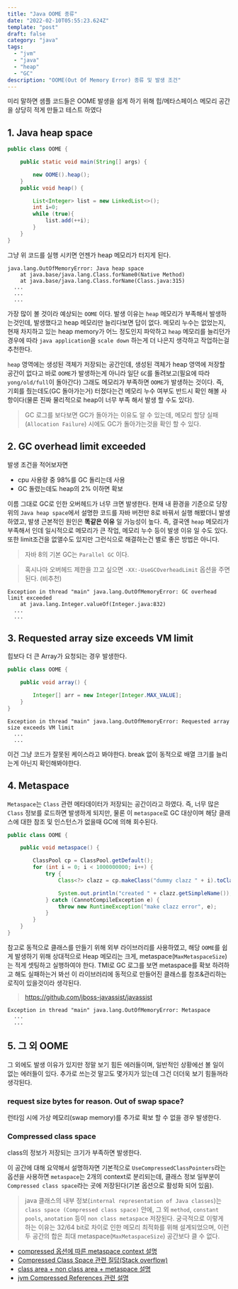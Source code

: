 ```yaml
---
title: "Java OOME 종류"
date: "2022-02-10T05:55:23.624Z"
template: "post"
draft: false
category: "java"
tags:
  - "jvm"
  - "java"
  - "heap"
  - "GC"
description: "OOME(Out Of Memory Error) 종류 및 발생 조건"
---
```


미리 말하면 샘플 코드들은 OOME 발생을 쉽게 하기 위해 힙/메타스페이스 메모리 공간을 상당히 적게 만들고 테스트 하였다

## 1. Java heap space

```java
public class OOME {

    public static void main(String[] args) {

        new OOME().heap();
    }
    public void heap() {

        List<Integer> list = new LinkedList<>();
        int i=0;
        while (true){
            list.add(++i);
        }
    }
}
```

그냥 위 코드를 실행 시키면 언젠가 heap 메모리가 터지게 된다.

```
java.lang.OutOfMemoryError: Java heap space
	at java.base/java.lang.Class.forName0(Native Method)
	at java.base/java.lang.Class.forName(Class.java:315)
  ...
  ...
  ...
```

가장 많이 볼 것이라 예상되는 `OOME` 이다. 발생 이유는 `heap` 메모리가 부족해서 발생하는것인데, 발생했다고 heap 메모리만 늘리다보면 답이 없다. 메모리 누수는 없었는지, 현재 차지하고 있는 heap memory가 어느 정도인지 파악하고 `heap` 메모리를 늘리던가 경우에 따라 `java application`을 `scale down` 하는게 더 나은지 생각하고 작업하는걸 추천한다.

`heap` 영역에는 생성된 객체가 저장되는 공간인데, 생성된 객체가 heap 영역에 저장할 공간이 없다고 바로 `OOME`가 발생하는게 아니라 일단 `GC`를 돌려보고(필요에 따라 `yong/old/full`이 돌아간다) 그래도 메모리가 부족하면 `OOME`가 발생하는 것이다. 즉, 기회를 줬는데도(GC 돌아가는거) 터졌다는건 메모리 누수 여부도 반드시 확인 해볼 사항이다(물론 진짜 물리적으로 heap이 너무 부족 해서 발생 할 수도 있다).

> GC 로그를 보다보면 GC가 돌아가는 이유도 알 수 있는데, 메모리 할당 실패(`Allocation Failure`) 시에도 GC가 돌아가는것을 확인 할 수 있다.

## 2. GC overhead limit exceeded

발생 조건을 적어보자면

- cpu 사용량 중 98%를 GC 돌리는데 사용
- GC 돌렸는데도 heap의 2% 이하면 확보

이름 그대로 GC로 인한 오버헤드가 너무 크면 발생한다. 현재 내 환경을 기준으로 당장 위의 `Java heap space`에서 설명한 코드를 자바 버전만 8로 바꿔서 실행 해봤더니 발생하였고, 발생 근본적인 원인은 **똑같은 이유** 일 가능성이 높다. 즉, 결국엔 `heap` 메모리가 부족해서 인데 일시적으로 메모리가 큰 작업, 메모리 누수 등이 발생 이유 일 수도 있다. 또한 limit조건을 없앨수도 있지만 그런식으로 해결하는건 별로 좋은 방법은 아니다.

> 자바 8의 기본 GC는 `Parallel GC` 이다.

> 혹시나마 오버헤드 제한을 끄고 싶으면 `-XX:-UseGCOverheadLimit` 옵션을 주면 된다. (비추천)

```
Exception in thread "main" java.lang.OutOfMemoryError: GC overhead limit exceeded
	at java.lang.Integer.valueOf(Integer.java:832)
  ...
  ...
```

## 3. Requested array size exceeds VM limit

힙보다 더 큰 Array가 요청되는 경우 발생한다.

```java
public class OOME {

    public void array() {

        Integer[] arr = new Integer[Integer.MAX_VALUE];
    }
}
```

```
Exception in thread "main" java.lang.OutOfMemoryError: Requested array size exceeds VM limit
  ...
  ...
```

이건 그냥 코드가 잘못된 케이스라고 봐야한다. break 없이 동적으로 배열 크기를 늘리는게 아닌지 확인해봐야한다.

## 4. Metaspace

`Metaspace`는 `Class` 관련 메타데이터가 저장되는 공간이라고 하였다. 즉, 너무 많은 `Class` 정보를 로드하면 발생하게 되지만, 물론 이 `metaspace`로 GC 대상이며 해당 클래스에 대한 참조 및 인스턴스가 없을때 GC에 의해 회수된다.

```java
public class OOME {

    public void metaspace() {

        ClassPool cp = ClassPool.getDefault();
        for (int i = 0; i < 1000000000; i++) {
            try {
                Class<?> clazz = cp.makeClass("dummy clazz " + i).toClass();

                System.out.println("created " + clazz.getSimpleName());
            } catch (CannotCompileException e) {
                throw new RuntimeException("make clazz error", e);
            }
        }
    }
}
```

참고로 동적으로 클래스를 만들기 위해 외부 라이브러리를 사용하였고, 해당 `OOME`를 쉽게 발생하기 위해 상대적으로 Heap 메모리는 크게, metaspace(`MaxMetaspaceSize`)는 적게 셋팅하고 실행하여야 한다. TMI로 GC 로그를 보면 metaspace를 확보 하려하고 해도 실패하는거 봐선 이 라이브러리에 동적으로 만들어진 클래스를 참조&관리하는 로직이 있을것이라 생각된다.

> https://github.com/jboss-javassist/javassist

```
Exception in thread "main" java.lang.OutOfMemoryError: Metaspace
  ...
  ...
```

## 5. 그 외 OOME

그 외에도 발생 이유가 있지만 정말 보기 힘든 에러들이며, 일반적인 상황에선 볼 일이 없는 에러들이 있다. 추가로 쓰는것 말고도 몇가지가 있는데 그건 더더욱 보기 힘들꺼라 생각된다.

### request size bytes for reason. Out of swap space?

런타임 시에 가상 메모리(swap memory)를 추가로 확보 할 수 없을 경우 발생한다.

### Compressed class space

class의 정보가 저장되는 크기가 부족하면 발생한다.

이 공간에 대해 요약해서 설명하자면 기본적으로 `UseCompressedClassPointers`라는 옵션을 사용하면 `metaspace`는 2개의 context로 분리되는데, 클래스 정보 일부분이 `Compressed class space`라는 곳에 저장된다(기본 옵션으로 활성화 되어 있음).

> java 클래스의 내부 정보(`internal representation of Java classes`)는 `class space (Compressed class space)` 안에, 그 외 `method`, `constant pools`, `anotation` 등이 `non class metaspace` 저장된다. 궁극적으로 이렇게 하는 이유는 32/64 bit로 차이로 인한 메모리 최적화를 위해 설계되었으며, 이런 두 공간의 합은 최대 metaspace(`MaxMetaspaceSize`) 공간보다 클 수 없다.

- [compressed 옵션에 따른 metaspace context 설명](https://wiki.openjdk.java.net/display/HotSpot/Metaspace)
- [Compressed Class Space 관련 질답(Stack overflow)](https://stackoverflow.com/questions/54250638/is-compressedclassspacesize-area-contains-maxmetaspacesize-area)
- [class area + non class area + metaspace 설명](https://stuefe.de/posts/metaspace/sizing-metaspace/)
- [jvm Compressed References 관련 설명](https://shipilev.net/jvm/anatomy-quarks/23-compressed-references/)

